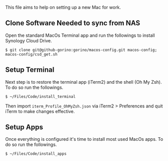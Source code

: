 This file aims to help on setting up a new Mac for work.

## Clone Software Needed to sync from NAS
Open the standard MacOs Terminal app and run the followings to install Synology Cloud Drive.
```
$ git clone git@github-gorino:gorino/macos-config.git macos-config; macos-config/csd_get.sh
```

##  Setup Terminal
Next step is to restore the terminal app (iTerm2) and the shell (Oh My Zsh). To do so run the followings.
```
$ ~/Files/Code/install_terminal
```
Then import `iterm_Profile_OhMyZsh.json` via iTerm2 > Preferences and quit iTerm to make changes effective.

## Setup Apps
Once everything is configured it's time to install most used MacOs apps. To do so run the followings.
```
$ ~/Files/Code/install_apps
```
